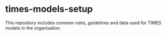 # times-models-setup
This repository includes common rules, guidelines and data used for TIMES models in the organisation.

